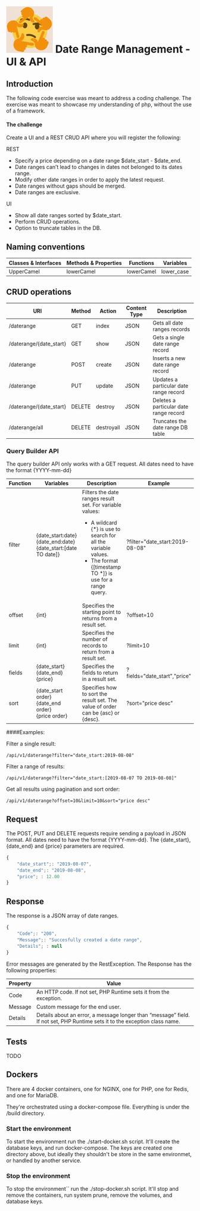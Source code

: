 # ![Project Logo](./docs/1558602896738s.jpg)  Date Range Management - UI & API

## Introduction
The following code exercise was meant to address a coding challenge. The exercise was meant to showcase my understanding of php, without the use of a framework.

#### The challenge
Create a UI and a REST CRUD API where you will register the following:

REST
- Specify a price depending on a date range $date_start - $date_end.
- Date ranges can’t lead to changes in dates not belonged to its dates range.
- Modify other date ranges in order to apply the
 latest request.
- Date ranges without gaps should be merged.
- Date ranges are exclusive. 

UI
- Show all date ranges sorted by $date_start.
- Perform CRUD operations.
- Option to truncate tables in the DB.

## Naming conventions
Classes & Interfaces | Methods & Properties | Functions | Variables
------------ | -------------  | ------------- | -------------
UpperCamel  | lowerCamel | lowerCamel | lower_case

## CRUD operations
URI | Method | Action | Content Type | Description
------------ | ------------- | ------------- | ------------ | -------------
/daterange | GET | index | JSON |  Gets all date ranges records
/daterange/{date_start} | GET | show |  JSON |  Gets a single date range record
/daterange | POST | create | JSON |  Inserts a new date range record
/daterange | PUT | update | JSON |  Updates a particular date range record
/daterange/{date_start}  | DELETE | destroy | JSON |  Deletes a particular date range record
/daterange/all | DELETE | destroyall | JSON |  Truncates the date range DB table

### Query Builder API

The query builder API only works with a GET request. All dates need to have the format {YYYY-mm-dd}

Function | Variables | Description | Example
------------ | ------------- | ------------- | -------------
filter | {date_start:date}<br>{date_end:date}<br>{date_start:[date TO date]} | Filters the date ranges result set. For variable values: <ul><li>A wildcard {\*} is use to search for all the variable values.</li><li>The format {[timestamp TO *]} is use for a range query.</li></ul> | ?filter="date_start:2019-08-08"
offset | {int} | Specifies the starting point to returns from a result set. | ?offset=10
limit | {int} | Specifies the number of records to return from a result set. | ?limit=10
fields | {date_start}<br>{date_end}<br>{price} | Specifies the fields to return in a result set. | ?fields="date_start","price"
sort | {date_start order}<br>{date_end order}<br>{price order} | Specifies how to sort the result set. The value of order can be {asc} or {desc}. | ?sort="price desc"

####Examples:

Filter a single result:
```
/api/v1/daterange?filter="date_start:2019-08-08"
```

Filter a range of results:
```
/api/v1/daterange?filter="date_start:[2019-08-07 TO 2019-08-08]"
```

Get all results using pagination and sort order:
```
/api/v1/daterange?offset=10&limit=10&sort="price desc"
```

## Request
The POST, PUT and DELETE requests require sending a payload in JSON format. All dates need to have the format {YYYY-mm-dd}. The {date_start}, {date_end} and {price} parameters are required.
```javascript
{
    "date_start";: "2019-08-07",
    "date_end";: "2019-08-08",
    "price"; : 12.00
}
```

## Response
The response is a JSON array of date ranges.
```javascript
{
    "Code";: "200",
    "Message";: "Succesfully created a date range",
    "Details"; : null
}
```

Error messages are generated by the RestException. The Response has the following properties:

Property | Value
------------ | -------------
Code | An HTTP code. If not set, PHP Runtime sets it from the exception.
Message | Custom message for the end user.
Details | Details about an error, a message longer than “message” field. If not set, PHP Runtime sets it to the exception class name.

## Tests
TODO

## Dockers
There are 4 docker containers, one for NGINX, one for PHP, one for Redis, and
 one for MariaDB. 
 
They're orchestrated using a docker-compose file. Everything is under the
 /build directory.

### Start the environment
To start the environment run the ./start-docker.sh script. It'll create the database keys, and run docker-compose. The keys are created one directory above, but ideally they shouldn't be store in the same environmet, or handled by another service.

### Stop the environment
To stop the environment`` run the ./stop-docker.sh script. It'll stop and remove the containers, run system prune, remove the volumes, and database keys.

